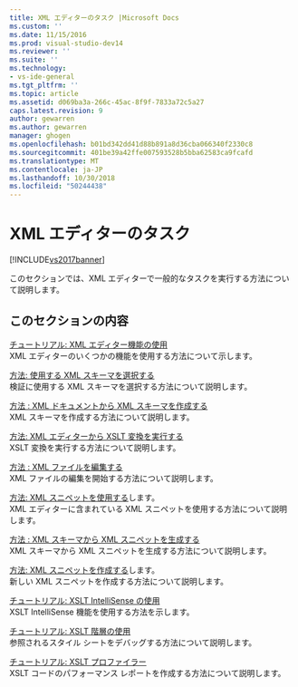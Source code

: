 ```yaml
---
title: XML エディターのタスク |Microsoft Docs
ms.custom: ''
ms.date: 11/15/2016
ms.prod: visual-studio-dev14
ms.reviewer: ''
ms.suite: ''
ms.technology:
- vs-ide-general
ms.tgt_pltfrm: ''
ms.topic: article
ms.assetid: d069ba3a-266c-45ac-8f9f-7833a72c5a27
caps.latest.revision: 9
author: gewarren
ms.author: gewarren
manager: ghogen
ms.openlocfilehash: b01bd342dd41d88b891a8d36cba066340f2330c8
ms.sourcegitcommit: 401be39a42ffe007593528b5bba62583ca9fcafd
ms.translationtype: MT
ms.contentlocale: ja-JP
ms.lasthandoff: 10/30/2018
ms.locfileid: "50244438"
---
```

# <a name="xml-editor-tasks"></a>XML エディターのタスク
[!INCLUDE[vs2017banner](../includes/vs2017banner.md)]

  
このセクションでは、XML エディターで一般的なタスクを実行する方法について説明します。  
  
## <a name="in-this-section"></a>このセクションの内容  
 [チュートリアル: XML エディター機能の使用](../xml-tools/walkthrough-using-xml-editor-features.md)  
 XML エディターのいくつかの機能を使用する方法について示します。  
  
 [方法: 使用する XML スキーマを選択する](../xml-tools/how-to-select-the-xml-schemas-to-use.md)  
 検証に使用する XML スキーマを選択する方法について説明します。  
  
 [方法 : XML ドキュメントから XML スキーマを作成する](../xml-tools/how-to-create-an-xml-schema-from-an-xml-document.md)  
 XML スキーマを作成する方法について説明します。  
  
 [方法: XML エディターから XSLT 変換を実行する](../xml-tools/how-to-execute-an-xslt-transformation-from-the-xml-editor.md)  
 XSLT 変換を実行する方法について説明します。  
  
 [方法 : XML ファイルを編集する](../xml-tools/how-to-edit-xml-files.md)  
 XML ファイルの編集を開始する方法について説明します。  
  
 [方法: XML スニペットを使用する](../xml-tools/how-to-use-xml-snippets.md)します。  
 XML エディターに含まれている XML スニペットを使用する方法について説明します。  
  
 [方法 : XML スキーマから XML スニペットを生成する](../xml-tools/how-to-generate-an-xml-snippet-from-an-xml-schema.md)  
 XML スキーマから XML スニペットを生成する方法について説明します。  
  
 [方法: XML スニペットを作成する](../xml-tools/how-to-create-xml-snippets.md)します。  
 新しい XML スニペットを作成する方法について説明します。  
  
 [チュートリアル: XSLT IntelliSense の使用](../xml-tools/walkthrough-using-xslt-intellisense.md)  
 XSLT IntelliSense 機能を使用する方法を示します。  
  
 [チュートリアル: XSLT 階層の使用](../xml-tools/walkthrough-using-xslt-hierarchy.md)  
 参照されるスタイル シートをデバッグする方法について説明します。  
  
 [チュートリアル: XSLT プロファイラー](../xml-tools/walkthrough-xslt-profiler.md)  
 XSLT コードのパフォーマンス レポートを作成する方法について説明します。



